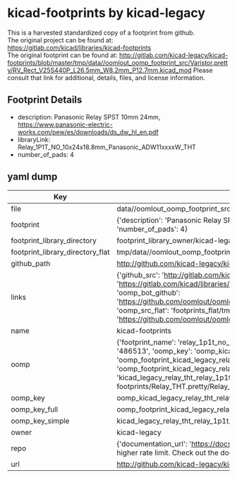 # kicad-footprints by kicad-legacy  
This is a harvested standardized copy of a footprint from github.  
The original project can be found at:  
https://gitlab.com/kicad/libraries/kicad-footprints  
The original footprint can be found at:
http://gitlab.com/kicad-legacy/kicad-footprints/blob/master/tmp/data//oomlout_oomp_footprint_src/Varistor.pretty/RV_Rect_V25S440P_L26.5mm_W8.2mm_P12.7mm.kicad_mod
Please consult that link for additional, details, files, and license information.  
## Footprint Details
* description: Panasonic Relay SPST 10mm 24mm, https://www.panasonic-electric-works.com/pew/es/downloads/ds_dw_hl_en.pdf  
* libraryLink: Relay_1P1T_NO_10x24x18.8mm_Panasonic_ADW11xxxxW_THT  
* number_of_pads: 4  
## yaml dump  
| Key | Value |  
| --- | --- |  
| file | data//oomlout_oomp_footprint_src/kicad-footprints/Relay_THT.pretty/Relay_1P1T_NO_10x24x18.8mm_Panasonic_ADW11xxxxW_THT.kicad_mod |  
| footprint | {'description': 'Panasonic Relay SPST 10mm 24mm, https://www.panasonic-electric-works.com/pew/es/downloads/ds_dw_hl_en.pdf', 'libraryLink': 'Relay_1P1T_NO_10x24x18.8mm_Panasonic_ADW11xxxxW_THT', 'number_of_pads': 4} |  
| footprint_library_directory | footprint_library_owner/kicad-legacy_kicad-footprints |  
| footprint_library_directory_flat | tmp/data//oomlout_oomp_footprint_src/footprints_flat/kicad_legacy_relay_tht_relay_1p1t_no_10x24x18_8mm_panasonic_adw11xxxxw_tht/working |  
| github_path | http://github.com/kicad-legacy/kicad-footprints/blob/master/tmp/data//oomlout_oomp_footprint_src/Relay_THT.pretty/Relay_1P1T_NO_10x24x18.8mm_Panasonic_ADW11xxxxW_THT.kicad_mod |  
| links | {'github_src': 'http://gitlab.com/kicad-legacy/kicad-footprints/blob/master/tmp/data//oomlout_oomp_footprint_src/Varistor.pretty/RV_Rect_V25S440P_L26.5mm_W8.2mm_P12.7mm.kicad_mod', 'github_src_repo': 'https://gitlab.com/kicad/libraries/kicad-footprints', 'oomp_bot': 'tmp/data//oomlout_oomp_footprint_src/footprints/kicad_legacy_relay_tht_relay_1p1t_no_10x24x18_8mm_panasonic_adw11xxxxw_tht/working', 'oomp_bot_github': 'https://github.com/oomlout/oomlout_oomp_footprint_bot/tree/main/tmp/data//oomlout_oomp_footprint_src/footprints/kicad_legacy_relay_tht_relay_1p1t_no_10x24x18_8mm_panasonic_adw11xxxxw_tht/working', 'oomp_src_flat': 'footprints_flat/tmp/data//oomlout_oomp_footprint_src/footprints_flat/kicad_legacy_relay_tht_relay_1p1t_no_10x24x18_8mm_panasonic_adw11xxxxw_tht/working', 'oomp_src_flat_github': 'https://github.com/oomlout/oomlout_oomp_footprint_src/tree/main/tmp/data//oomlout_oomp_footprint_src/footprints_flat/kicad_legacy_relay_tht_relay_1p1t_no_10x24x18_8mm_panasonic_adw11xxxxw_tht/working'} |  
| name | kicad-footprints |  
| oomp | {'footprint_name': 'relay_1p1t_no_10x24x18_8mm_panasonic_adw11xxxxw_tht', 'library_name': 'relay_tht', 'md5': '486513aec71739496ea72a0fe491fa56', 'md5_10': '486513aec7', 'md5_5': '48651', 'md5_6': '486513', 'oomp_key': 'oomp_kicad_legacy_relay_tht_relay_1p1t_no_10x24x18_8mm_panasonic_adw11xxxxw_tht', 'oomp_key_extra': 'oomp_footprint_kicad_legacy_relay_tht_relay_1p1t_no_10x24x18_8mm_panasonic_adw11xxxxw_tht', 'oomp_key_full': 'oomp_footprint_kicad_legacy_relay_tht_relay_1p1t_no_10x24x18_8mm_panasonic_adw11xxxxw_tht_486513', 'oomp_key_simple': 'kicad_legacy_relay_tht_relay_1p1t_no_10x24x18_8mm_panasonic_adw11xxxxw_tht', 'original_filename': 'data//oomlout_oomp_footprint_src/kicad-footprints/Relay_THT.pretty/Relay_1P1T_NO_10x24x18.8mm_Panasonic_ADW11xxxxW_THT.kicad_mod', 'owner_name': 'kicad_legacy'} |  
| oomp_key | oomp_kicad_legacy_relay_tht_relay_1p1t_no_10x24x18_8mm_panasonic_adw11xxxxw_tht |  
| oomp_key_full | oomp_footprint_kicad_legacy_relay_tht_relay_1p1t_no_10x24x18_8mm_panasonic_adw11xxxxw_tht |  
| oomp_key_simple | kicad_legacy_relay_tht_relay_1p1t_no_10x24x18_8mm_panasonic_adw11xxxxw_tht |  
| owner | kicad-legacy |  
| repo | {'documentation_url': 'https://docs.github.com/rest/overview/resources-in-the-rest-api#rate-limiting', 'message': "API rate limit exceeded for 84.66.142.224. (But here's the good news: Authenticated requests get a higher rate limit. Check out the documentation for more details.)"} |  
| url | http://github.com/kicad-legacy/kicad-footprints |  

